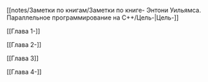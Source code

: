   

[[notes/Заметки по книгам/Заметки по книге- Энтони Уильямса. Параллельное программирование на С++/Цель-|Цель-]]

[[Глава 1-]]

[[Глава 2-]]

[[Глава 3]]

[[Глава 4-]]